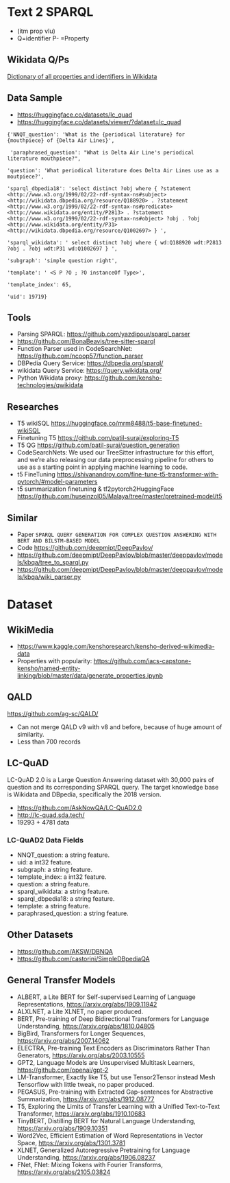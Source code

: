# Text 2 SPARQL

- (itm prop vlu) 
- Q=identifier
P- =Property

## Wikidata Q/Ps

[Dictionary of all properties and identifiers in Wikidata](https://www.kaggle.com/kenshoresearch/kdwd-wikidata-small-ontology)

## Data Sample

- <https://huggingface.co/datasets/lc_quad>
- <https://huggingface.co/datasets/viewer/?dataset=lc_quad>

```
{'NNQT_question': 'What is the {periodical literature} for {mouthpiece} of {Delta Air Lines}',

 'paraphrased_question': "What is Delta Air Line's periodical literature mouthpiece?",

'question': 'What periodical literature does Delta Air Lines use as a moutpiece?',

'sparql_dbpedia18': 'select distinct ?obj where { ?statement <http://www.w3.org/1999/02/22-rdf-syntax-ns#subject> <http://wikidata.dbpedia.org/resource/Q188920> . ?statement <http://www.w3.org/1999/02/22-rdf-syntax-ns#predicate> <http://www.wikidata.org/entity/P2813> . ?statement <http://www.w3.org/1999/02/22-rdf-syntax-ns#object> ?obj . ?obj <http://www.wikidata.org/entity/P31> <http://wikidata.dbpedia.org/resource/Q1002697> } ',

'sparql_wikidata': ' select distinct ?obj where { wd:Q188920 wdt:P2813 ?obj . ?obj wdt:P31 wd:Q1002697 } ',

'subgraph': 'simple question right',

'template': ' <S P ?O ; ?O instanceOf Type>',

'template_index': 65,

'uid': 19719}
```

## Tools

- Parsing SPARQL: https://github.com/yazdipour/sparql_parser
- https://github.com/BonaBeavis/tree-sitter-sparql
- Function Parser used in CodeSearchNet: https://github.com/ncoop57/function_parser
- DBPedia Query Service: https://dbpedia.org/sparql/
- wikidata Query Service: https://query.wikidata.org/
- Python Wikidata proxy: https://github.com/kensho-technologies/qwikidata

## Researches

- T5 wikiSQL https://huggingface.co/mrm8488/t5-base-finetuned-wikiSQL
- Finetuning T5 https://github.com/patil-suraj/exploring-T5
- T5 QG https://github.com/patil-suraj/question_generation
- CodeSearchNets: We used our TreeSitter infrastructure for this effort, and we’re also releasing our data preprocessing pipeline for others to use as a starting point in applying machine learning to code. 
- t5 FineTuning https://shivanandroy.com/fine-tune-t5-transformer-with-pytorch/#model-parameters
- t5 summarization finetuning & tf2pytorch2HuggingFace https://github.com/huseinzol05/Malaya/tree/master/pretrained-model/t5

## Similar

- Paper `SPARQL QUERY GENERATION FOR COMPLEX QUESTION ANSWERING WITH BERT AND BILSTM-BASED MODEL`
- Code https://github.com/deepmipt/DeepPavlov/
- https://github.com/deepmipt/DeepPavlov/blob/master/deeppavlov/models/kbqa/tree_to_sparql.py
- https://github.com/deepmipt/DeepPavlov/blob/master/deeppavlov/models/kbqa/wiki_parser.py

# Dataset

## WikiMedia

- https://www.kaggle.com/kenshoresearch/kensho-derived-wikimedia-data
- Properties with popularity: https://github.com/iacs-capstone-kensho/named-entity-linking/blob/master/data/generate_properties.ipynb

## QALD

https://github.com/ag-sc/QALD/

- Can not merge QALD v9 with v8 and before, because of huge amount of similarity.
- Less than 700 records

## LC-QuAD

LC-QuAD 2.0 is a Large Question Answering dataset with 30,000 pairs of question and its corresponding SPARQL query. The target knowledge base is Wikidata and DBpedia, specifically the 2018 version.

- https://github.com/AskNowQA/LC-QuAD2.0
- http://lc-quad.sda.tech/
- 19293 + 4781 data

### LC-QuAD2 Data Fields

- NNQT_question: a string feature.
- uid: a int32 feature.
- subgraph: a string feature.
- template_index: a int32 feature.
- question: a string feature.
- sparql_wikidata: a string feature.
- sparql_dbpedia18: a string feature.
- template: a string feature.
- paraphrased_question: a string feature.

## Other Datasets

- https://github.com/AKSW/DBNQA
- https://github.com/castorini/SimpleDBpediaQA

## General Transfer Models

- ALBERT, a Lite BERT for Self-supervised Learning of Language Representations, https://arxiv.org/abs/1909.11942
- ALXLNET, a Lite XLNET, no paper produced.
- BERT, Pre-training of Deep Bidirectional Transformers for Language Understanding, https://arxiv.org/abs/1810.04805
- BigBird, Transformers for Longer Sequences, https://arxiv.org/abs/2007.14062
- ELECTRA, Pre-training Text Encoders as Discriminators Rather Than Generators, https://arxiv.org/abs/2003.10555
- GPT2, Language Models are Unsupervised Multitask Learners, https://github.com/openai/gpt-2
- LM-Transformer, Exactly like T5, but use Tensor2Tensor instead Mesh Tensorflow with little tweak, no paper produced.
- PEGASUS, Pre-training with Extracted Gap-sentences for Abstractive Summarization, https://arxiv.org/abs/1912.08777
- T5, Exploring the Limits of Transfer Learning with a Unified Text-to-Text Transformer, https://arxiv.org/abs/1910.10683
- TinyBERT, Distilling BERT for Natural Language Understanding, https://arxiv.org/abs/1909.10351
- Word2Vec, Efficient Estimation of Word Representations in Vector Space, https://arxiv.org/abs/1301.3781
- XLNET, Generalized Autoregressive Pretraining for Language Understanding, https://arxiv.org/abs/1906.08237
- FNet, FNet: Mixing Tokens with Fourier Transforms, https://arxiv.org/abs/2105.03824